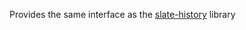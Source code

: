 Provides the same interface as the [slate-history](https://docs.slatejs.org/libraries/slate-history) library
